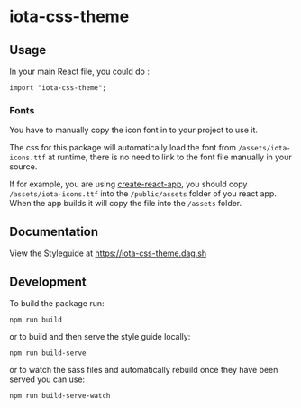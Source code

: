 # iota-css-theme

## Usage

In your main React file, you could do :

```shell
import "iota-css-theme";
```

### Fonts

You have to manually copy the icon font in to your project to use it.

The css for this package will automatically load the font from `/assets/iota-icons.ttf` at runtime, there is no need to link to the font file manually in your source.

If for example, you are using [create-react-app](https://github.com/facebook/create-react-app), you should copy `/assets/iota-icons.ttf` into the `/public/assets` folder of you react app. When the app builds it will copy the file into the `/assets` folder.

## Documentation

View the Styleguide at <https://iota-css-theme.dag.sh>

## Development

To build the package run:

```shell
npm run build
```

or to build and then serve the style guide locally:

```shell
npm run build-serve
```

or to watch the sass files and automatically rebuild once they have been served you can use:

```shell
npm run build-serve-watch
```
